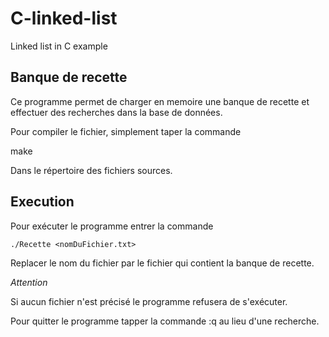 # C-linked-list
Linked list in C example

## Banque de recette

Ce programme permet de charger en memoire une banque de recette et effectuer des recherches dans la base de données.

Pour compiler le fichier, simplement taper la commande

make

Dans le répertoire des fichiers sources.


## Execution


Pour exécuter le programme entrer la commande

```shell
./Recette <nomDuFichier.txt>
```

Replacer le nom du fichier par le fichier qui contient la banque de recette.

*Attention*

Si aucun fichier n'est précisé le programme refusera de s'exécuter.

Pour quitter le programme tapper la commande :q au lieu d'une recherche.
